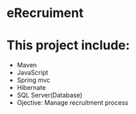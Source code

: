 # eRecruiment
# This project include:
* Maven
* JavaScript
* Spring mvc 
* Hibernate 
* SQL Server(Database)
* Ojective: Manage recruitment process 
